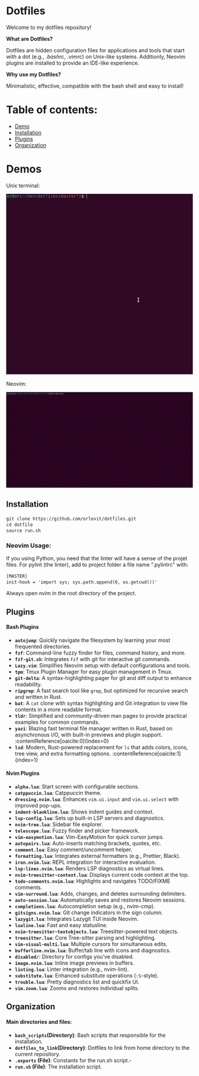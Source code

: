# Dotfiles

Welcome to my dotfiles repository!

**What are Dotfiles?** 

Dotfiles are hidden configuration files for applications and tools that start with a dot (e.g., *.bashrc*, *.vimrc*) on Unix-like systems. 
Additionly, Neovim plugins are installed to provide an IDE-like experience.


**Why use my Dotfiles?**

Minimalistic, effective, compatible with the bash shell and easy to install!

# Table of contents:
- [Demo](#Demo)
- [Installation](#Installation)
- [Plugins](#Plugins)
- [Organization](#Organization)

# Demos
Unix terminal:

![](https://github.com/orlevit/dotfiles/blob/master/images/dotfiles_demo.gif)

Neovim:

![](https://github.com/orlevit/dotfiles/blob/master/images/neovim_demo.gif)

## Installation
```
git clone https://github.com/orlevit/dotfiles.git
cd dotfile 
source run.sh
```
### Neovim Usage:
If you using Python, you need that the linter will have a sense of the projet files.
For pylint (the linter), add to project folder a file name ".pylintrc" with:

```
[MASTER]
init-hook = 'import sys; sys.path.append(0, os.getcwd())'
```

Always open nvim in the root directory of the project.

## Plugins

#### Bash Plugins
- **`autojump`**: Quickly navigate the filesystem by learning your most frequented directories.
- **`fzf`**: Command-line fuzzy finder for files, command history, and more.
- **`fzf-git.sh`**: Integrates `Fzf` with git for interactive git commands.
- **`Lazy.vim`**: Simplifies Neovim setup with default configurations and tools.
- **`tpm`**: Tmux Plugin Manager for easy plugin management in Tmux.
- **`git-delta`**: A syntax-highlighting pager for git and diff output to enhance readability.
- **`ripgrep`**: A fast search tool like `grep`, but optimized for recursive search and written in Rust.
- **`bat`**: A `cat` clone with syntax highlighting and Git integration to view file contents in a more readable format.
- **`tldr`**: Simplified and community-driven man pages to provide practical examples for common commands.
- **`yazi`**: Blazing fast terminal file manager written in Rust, based on asynchronous I/O, with built-in previews and plugin support. :contentReference[oaicite:0]{index=0}  
- **`lsd`**: Modern, Rust-powered replacement for `ls` that adds colors, icons, tree view, and extra formatting options. :contentReference[oaicite:1]{index=1}  

#### Nvim Plugins
- **`alpha.lua`**: Start screen with configurable sections.  
- **`catppuccin.lua`**: Catppuccin theme.  
- **`dressing.nvim.lua`**: Enhances `vim.ui.input` and `vim.ui.select` with improved pop-ups.  
- **`indent-blankline.lua`**: Shows indent guides and context.  
- **`lsp-config.lua`**: Sets up built-in LSP servers and diagnostics.  
- **`nvim-tree.lua`**: Sidebar file explorer.  
- **`telescope.lua`**: Fuzzy finder and picker framework.  
- **`vim-easymotion.lua`**: Vim-EasyMotion for quick cursor jumps.  
- **`autopairs.lua`**: Auto-inserts matching brackets, quotes, etc.  
- **`comment.lua`**: Easy comment/uncomment helper.  
- **`formatting.lua`**: Integrates external formatters (e.g., Prettier, Black).  
- **`iron.nvim.lua`**: REPL integration for interactive evaluation.  
- **`lsp-lines.nvim.lua`**: Renders LSP diagnostics as virtual lines.  
- **`nvim-treesitter-context.lua`**: Displays current code context at the top.  
- **`todo-comments.nvim.lua`**: Highlights and navigates TODO/FIXME comments.  
- **`vim-surround.lua`**: Adds, changes, and deletes surrounding delimiters.  
- **`auto-session.lua`**: Automatically saves and restores Neovim sessions.  
- **`completions.lua`**: Autocompletion setup (e.g., nvim-cmp).  
- **`gitsigns.nvim.lua`**: Git change indicators in the sign column.  
- **`lazygit.lua`**: Integrates Lazygit TUI inside Neovim.  
- **`lualine.lua`**: Fast and easy statusline.  
- **`nvim-treesitter-textobjects.lua`**: Treesitter-powered text objects.  
- **`treesitter.lua`**: Core Tree-sitter parsing and highlighting.  
- **`vim-visual-multi.lua`**: Multiple cursors for simultaneous edits.  
- **`bufferline.nvim.lua`**: Buffer/tab line with icons and diagnostics.  
- **`disabled/`**: Directory for configs you’ve disabled.  
- **`image.nvim.lua`**: Inline image previews in buffers.  
- **`linting.lua`**: Linter integration (e.g., nvim-lint).  
- **`substitute.lua`**: Enhanced substitute operations (`:S`-style).  
- **`trouble.lua`**: Pretty diagnostics list and quickfix UI.  
- **`vim.zoom.lua`**: Zooms and restores individual splits.  

## Organization
#### Main directories and files:
- **`bash_scripts`(Directory)**: Bash scripts that responsible for the installation.
- **`dotfiles_to_link`(Directory)**: Dotfiles to link from home directory to the current repository.
- **`.exports` (File)**: Constants for the run.sh script.- 
- **`run.sh` (File)**: The installation script.
